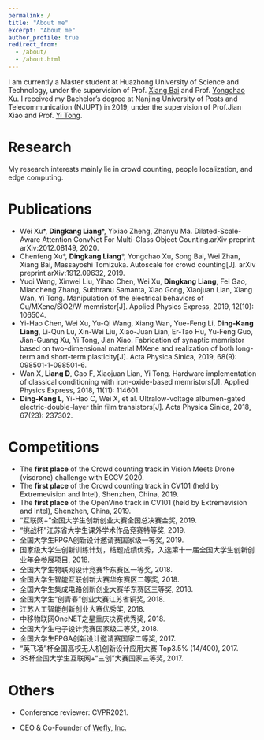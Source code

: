 ```yaml
---
permalink: /
title: "About me"
excerpt: "About me"
author_profile: true
redirect_from: 
  - /about/
  - /about.html
---
```



I am currently a Master student at Huazhong University of Science and Technology, under the supervision of Prof. [Xiang Bai](http://122.205.5.5:8071/~xbai/) and Prof. [Yongchao Xu](https://sites.google.com/view/yongchaoxu). I received my Bachelor’s degree at Nanjing University of Posts and Telecommunication (NJUPT) in 2019, under the supervision of Prof.Jian Xiao and Prof. [Yi Tong](http://rsc.njupt.edu.cn/2017/1206/c579a118874/page.htm).   

Research
======
My research interests mainly lie in crowd counting, people localization, and edge computing.

Publications
======

* Wei Xu\*, **Dingkang Liang**\*, Yixiao Zheng, Zhanyu Ma. Dilated-Scale-Aware Attention ConvNet For Multi-Class Object Counting.arXiv preprint arXiv:2012.08149, 2020.
* Chenfeng Xu\*, **Dingkang Liang**\*, Yongchao Xu, Song Bai, Wei Zhan, Xiang Bai, Massayoshi Tomizuka. Autoscale for crowd counting[J]. arXiv preprint arXiv:1912.09632, 2019.
* Yuqi Wang, Xinwei Liu, Yihao Chen, Wei Xu, **Dingkang Liang**, Fei Gao, Miaocheng Zhang, Subhranu Samanta, Xiao Gong, Xiaojuan Lian, Xiang Wan, Yi Tong. Manipulation of the electrical behaviors of Cu/MXene/SiO2/W memristor[J]. Applied Physics Express, 2019, 12(10): 106504.
* Yi-Hao Chen, Wei Xu, Yu-Qi Wang, Xiang Wan, Yue-Feng Li, **Ding-Kang Liang**, Li-Qun Lu, Xin-Wei Liu, Xiao-Juan Lian, Er-Tao Hu, Yu-Feng Guo, Jian-Guang Xu, Yi Tong, Jian Xiao. Fabrication of synaptic memristor based on two-dimensional material MXene and realization of both long-term and short-term plasticity[J].  Acta Physica Sinica, 2019, 68(9): 098501-1-098501-6.
* Wan X, **Liang D**, Gao F, Xiaojuan Lian, Yi Tong. Hardware implementation of classical conditioning with iron-oxide-based memristors[J]. Applied Physics Express, 2018, 11(11): 114601.
* **Ding-Kang L**, Yi-Hao C, Wei X, et al. Ultralow-voltage albumen-gated electric-double-layer thin film transistors[J]. Acta Physica Sinica, 2018, 67(23): 237302.


# Competitions

* The **first place** of the Crowd counting track in Vision Meets Drone (visdrone)  challenge with ECCV 2020.
* The **first place** of the Crowd counting track in CV101 (held by Extremevision and Intel), Shenzhen, China, 2019.
* The **first place** of the OpenVino track in CV101 (held by Extremevision and Intel), Shenzhen, China, 2019.
* “互联网+”全国大学生创新创业大赛全国总决赛金奖, 2019.
* “挑战杯”江苏省大学生课外学术作品竞赛特等奖, 2019.
* 全国大学生FPGA创新设计邀请赛国家级一等奖, 2019.
* 国家级大学生创新训练计划，结题成绩优秀，入选第十一届全国大学生创新创业年会参展项目, 2018.
* 全国大学生物联网设计竞赛华东赛区一等奖, 2018.
* 全国大学生智能互联创新大赛华东赛区二等奖, 2018.
* 全国大学生集成电路创新创业大赛华东赛区三等奖, 2018.
* 全国大学生“创青春”创业大赛江苏省铜奖, 2018.
* 江苏人工智能创新创业大赛优秀奖, 2018.
* 中移物联网OneNET之星重庆决赛优秀奖, 2018.
* 全国大学生电子设计竞赛国家级二等奖, 2018.
* 全国大学生FPGA创新设计邀请赛国家二等奖, 2017.
* “英飞凌”杯全国高校无人机创新设计应用大赛 Top3.5% (14/400), 2017.
* 3S杯全国大学生互联网+“三创”大赛国家三等奖, 2017.


# Others
* Conference reviewer: CVPR2021.

* CEO & Co-Founder of  [Wefly, Inc.](https://www.tianyancha.com/company/3176757052)




